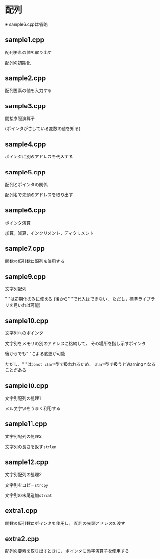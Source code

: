 # 配列

※ sample6.cppは省略

## sample1.cpp

配列要素の値を取り出す

配列の初期化

## sample2.cpp

配列要素の値を入力する

## sample3.cpp

間接参照演算子

(ポインタがさしている変数の値を知る)

## sample4.cpp

ポインタに別のアドレスを代入する

## sample5.cpp

配列とポインタの関係

配列名で先頭のアドレスを取り出す

## sample6.cpp

ポインタ演算

加算，減算，インクリメント，ディクリメント

## sample7.cpp

関数の仮引数に配列を使用する

## sample9.cpp

文字列配列

" "は初期化のみに使える
(後から" "で代入はできない．
ただし，標準ライブラリを用いれば可能)

## sample10.cpp

文字列へのポインタ

文字列をメモリの別のアドレスに格納して，
その場所を指し示すポインタ

後からでも" "による変更が可能

ただし，" "は`const char*`型で扱われるため，
`char*`型で扱うとWarningとなることがある

## sample10.cpp

文字列配列の処理1

ヌル文字`\0`をうまく利用する

## sample11.cpp

文字列配列の処理2

文字列の長さを返す`strlen`

## sample12.cpp

文字列配列の処理2

文字列をコピー`strcpy`

文字列の末尾追加`strcat`

## extra1.cpp

関数の仮引数にポインタを使用し，
配列の先頭アドレスを渡す

## extra2.cpp

配列の要素を取り出すときに，
ポインタに添字演算子を使用する

